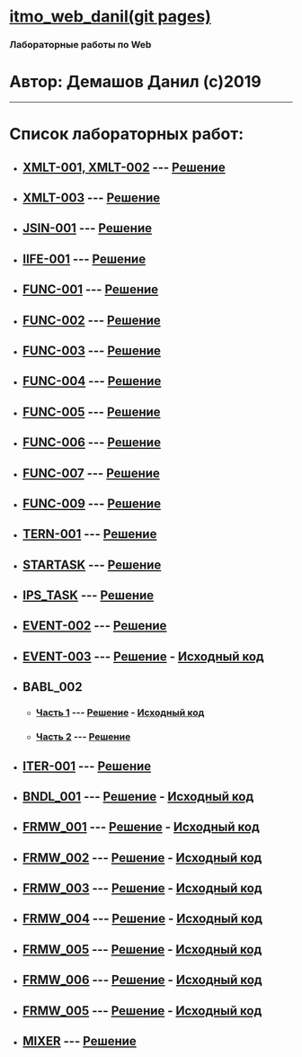 # [itmo_web_danil(git pages)](https://thebang.github.io/itmo_web_danil)
### Лабораторные работы по Web
# Автор: Демашов Данил (с)2019
---
# Список лабораторных работ:
* ## [XMLT-001, XMLT-002](https://kodaktor.ru/g/xml_intro) --- [Решение](xmlt)
* ## [XMLT-003](https://kodaktor.ru/xmlt_003) --- [Решение](https://kodaktor.ru/xmlt_003be)
* ## [JSIN-001](https://kodaktor.ru/jsin_001) --- [Решение](https://kodaktor.ru/jsin_5b935)
* ## [IIFE-001](https://kodaktor.ru/g/iife) --- [Решение](https://kodaktor.ru/f38da42)
* ## [FUNC-001](https://kodaktor.ru/func_001) --- [Решение](func-001)
* ## [FUNC-002](https://kodaktor.ru/func_002) --- [Решение](https://kodaktor.ru/func_a8ec8)
* ## [FUNC-003](https://kodaktor.ru/func_003) --- [Решение](https://kodaktor.ru/func_051b7)
* ## [FUNC-004](https://kodaktor.ru/func_004) --- [Решение](https://kodaktor.ru/func_45426)
* ## [FUNC-005](https://kodaktor.ru/func_005) --- [Решение](https://kodaktor.ru/func_b1a95)
* ## [FUNC-006](https://kodaktor.ru/func_006) --- [Решение](https://kodaktor.ru/func_20264)
* ## [FUNC-007](https://kodaktor.ru/func_007) --- [Решение](https://kodaktor.ru/func_4f8aa)
* ## [FUNC-009](https://kodaktor.ru/func_009) --- [Решение](https://kodaktor.ru/func_49238)
* ## [TERN-001](https://kodaktor.ru/tern_001) --- [Решение](https://kodaktor.ru/tern_de76f)
* ## [STARTASK](https://kodaktor.ru/startask) --- [Решение](https://kodaktor.ru/startask_83c10)
* ## [IPS_TASK](https://kodaktor.ru/g/ips_task) --- [Решение](ips_task)
* ## [EVENT-002](https://kodaktor.ru/evnt_002) --- [Решение](https://kodaktor.ru/custom_cbaf6)
* ## [EVENT-003](https://kodaktor.ru/evnt_003) --- [Решение](https://thebang.github.io/itmo_web_danil/evnt-003) - [Исходный код](evnt-003)
* ## BABL_002
  * ### [Часть 1](https://kodaktor.ru/babl_002) --- [Решение](https://thebang.github.io/itmo_web_danil/babl_002) - [Исходный код](babl_002)
  * ### [Часть 2](https://kodaktor.ru/babl_002) --- [Решение](https://kodaktor.ru/bind02032018_7f01f)
* ## [ITER-001](https://kodaktor.ru/iter_001) --- [Решение](https://kodaktor.ru/iter_c29fd)
* ## [BNDL_001](https://kodaktor.ru/g/bndl_001) --- [Решение](https://thebang.github.io/itmo_web_danil/bndl_001) - [Исходный код](bndl_001)
* ## [FRMW_001](https://kodaktor.ru/frmw_001) --- [Решение](https://thebang.github.io/itmo_web_danil/frmw_001) - [Исходный код](frmw_001)
* ## [FRMW_002](https://kodaktor.ru/frmw_002) --- [Решение](https://thebang.github.io/itmo_web_danil/frmw_002/dist) - [Исходный код](frmw_002)
* ## [FRMW_003](https://kodaktor.ru/frmw_003) --- [Решение](https://thebang.github.io/itmo_web_danil/frmw_003/dist) - [Исходный код](frmw_003)
* ## [FRMW_004](https://kodaktor.ru/frmw_004) --- [Решение](https://thebang.github.io/itmo_web_danil/frmw_004/dist) - [Исходный код](frmw_004)
* ## [FRMW_005](https://kodaktor.ru/frmw_005) --- [Решение](https://thebang.github.io/itmo_web_danil/frmw_005/dist) - [Исходный код](frmw_005)
* ## [FRMW_006](https://kodaktor.ru/frmw_006) --- [Решение](https://thebang.github.io/itmo_web_danil/frmw_006) - [Исходный код](https://ellie-app.com/5QPMGgcQGY7a1)
* ## [FRMW_005](https://kodaktor.ru/frmw_007) --- [Решение](https://thebang.github.io/itmo_web_danil/frmw_007) - [Исходный код](frmw_007)
* ## [MIXER](https://kodaktor.ru/g/mixer) --- [Решение](https://kodaktor.ru/46a1e15_e93dd)
